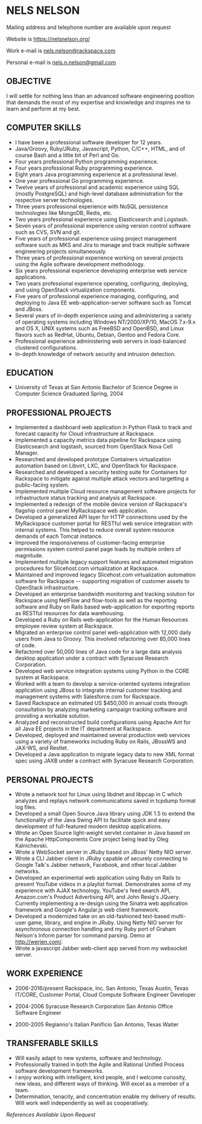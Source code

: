 # NELS NELSON

Mailing address and telephone number are available upon request

Website is https://nelsnelson.org/

Work e-mail is nels.nelson@rackspace.com

Personal e-mail is nels.n.nelson@gmail.com


## OBJECTIVE

I will settle for nothing less than an advanced software engineering position that demands the most of my expertise and knowledge and inspires me to learn and perform at my best.


## COMPUTER SKILLS

 * I have been a professional software developer for 12 years.
 * Java/Groovy, Ruby/JRuby, Javascript, Python, C/C++, HTML, and of course Bash and a little bit of Perl and Go.
 * Four years professional Python programming experience.
 * Four years professional Ruby programming experience.
 * Eight years Java programming experience at a professional level.
 * One year professional Go programming experience.
 * Twelve years of professional and academic experience using SQL (mostly PostgreSQL) and high-level database administration for the respective server technologies.
 * Three years professional experience with NoSQL persistence technologies like MongoDB, Redis, etc.
 * Two years professional experience using Elasticsearch and Logstash.
 * Seven years of professional experience using version control software such as CVS, SVN and git.
 * Five years of professional experience using project management software such as MKS and Jira to manage and track multiple software engineering projects simultaneously.
 * Three years of professional experience working on several projects using the Agile software development methodology.
 * Six years professional experience developing enterprise web service applications.
 * Two years professional experience operating, configuring, deploying, and using OpenStack virtualization components.
 * Five years of professional experience managing, configuring, and deploying to Java EE web-application-server software such as Tomcat and JBoss.
 * Several years of in-depth experience using and administering a variety of operating systems including Windows NT/2000/XP/10, MacOS 7.x-9.x and OS X, UNIX systems such as FreeBSD and OpenBSD, and Linux flavors such as RedHat, Ubuntu, Debian, Gentoo and Fedora Core.
 * Professional experience administering web servers in load-balanced clustered configurations.
 * In-depth knowledge of network security and intrusion detection.


## EDUCATION

 * University of Texas at San Antonio
   Bachelor of Science Degree in Computer Science
   Graduated Spring, 2004


## PROFESSIONAL PROJECTS

 * Implemented a dashboard web application in Python Flask to track and forecast capacity for Cloud infrastructure at Rackspace.
 * Implemented a capacity metrics data pipeline for Rackspace using Elasticsearch and logstash, sourced from OpenStack Nova Cell Manager.
 * Researched and developed prototype Containers virtualization automation based on Libvirt, LXC, and OpenStack for Rackspace.
 * Researched and developed a security testing suite for Containers for Rackspace to mitigate against multiple attack vectors and targetting a public-facing system.
 * Implemented multiple Cloud resource management software projects for infrastructure status tracking and analysis at Rackspace.
 * Implemented a redesign of the mobile device version of Rackspace's flagship control panel MyRackspace web application.
 * Developed a generalized API layer for HTTP connections used by the MyRackspace customer portal for RESTful web service integration with internal systems. This helped to reduce overall system resource demands of each Tomcat instance.
 * Improved the responsiveness of customer-facing enterprise permissions system control panel page loads by multiple orders of magnitude.
 * Implemented multiple legacy support features and automated migration procedures for Slicehost.com virtualization at Rackspace.
 * Maintained and improved legacy Slicehost.com virtualization automation software for Rackspace -- supporting migration of customer assets to OpenStack infrastructure.
 * Developed an enterprise bandwidth monitoring and tracking solution for Rackspace using NetFlow and flow-tools as well as the reporting software and Ruby on Rails based web-application for exporting reports as RESTful resources for data warehousing.
 * Developed a Ruby on Rails web-application for the Human Resources employee review system at Rackspace.
 * Migrated an enterprise control panel web-application with 12,000 daily users from Java to Groovy. This involved refactoring over 85,000 lines of code.
 * Refactored over 50,000 lines of Java code for a large data analysis desktop application under a contract with Syracuse Research Corporation.
 * Developed web service integration systems using Python in the CORE system at Rackspace.
 * Worked with a team to develop a service-oriented systems integration application using JBoss to integrate internal customer tracking and management systems with Salesforce.com for Rackspace.
 * Saved Rackspace an estimated US $450,000 in annual costs through consultation by analyzing marketing campaign tracking software and providing a workable solution.
 * Analyzed and reconstructed build configurations using Apache Ant for all Java EE projects in the IT department at Rackspace.
 * Developed, deployed and maintained several production web services using a variety of frameworks including Ruby on Rails, JBossWS and JAX-WS, and Restlet.
 * Developed a Java application to migrate legacy data to new XML format spec using JAXB under a contract with Syracuse Research Corporation.
 
## PERSONAL PROJECTS

 * Wrote a network tool for Linux using libdnet and libpcap in C which analyzes and replays network communications saved in tcpdump format log files.
 * Developed a small Open Source Java library using JDK 1.5 to extend the functionality of the Java Swing API to facilitate quick and easy development of full-featured modern desktop applications.
 * Wrote an Open Source light-weight servlet container in Java based on the Apache HttpComponents Core project being lead by Oleg Kalnichevski.
 * Wrote a WebSocket server in JRuby based on JBoss' Netty NIO server.
 * Wrote a CLI Jabber client in JRuby capable of securely connecting to Google Talk's Jabber network, Facebook, and other local Jabber networks.
 * Developed an experimental web application using Ruby on Rails to present YouTube videos in a playlist format.  Demonstrates some of my experience with AJAX technology, YouTube's feed search API, Amazon.com's Product Advertising API, and John Resig's JQuery.  Currently implementing a re-design using the Sinatra web application framework and Google's Angular.js web client framework.
 * Developed a modernized take on an old-fashioned text-based multi-user game, library, and engine in JRuby.  Using Netty NIO server for asynchronous connection handling and my Ruby port of Graham Nelson's Inform parser for command parsing.  Demo at http://werjen.com/.
 * Wrote a javascript Jabber web-client app served from my websocket server.


## WORK EXPERIENCE

 * 2006-2016/present
   Rackspace, Inc.
   San Antonio, Texas
   Austin, Texas
   IT/CORE, Customer Portal, Cloud Compute
   Software Engineer Developer

 * 2004-2006
   Syracuse Research Corporation
   San Antonio Office
   Software Engineer

 * 2000-2005
   Regianno's Italian Panificio
   San Antonio, Texas
   Waiter


## TRANSFERABLE SKILLS

 * Will easily adapt to new systems, software and technology.
 * Professionally trained in both the Agile and Rational Unified Process software development frameworks.
 * I enjoy working with intelligent, kind people, and I welcome curiosity, new ideas, and different ways of thinking.  Will excel as a member of a team.
 * Determination, tenacity, and concentration enable my delivery of results.  Will work well independently as well as cooperatively.

*References Available Upon Request*
